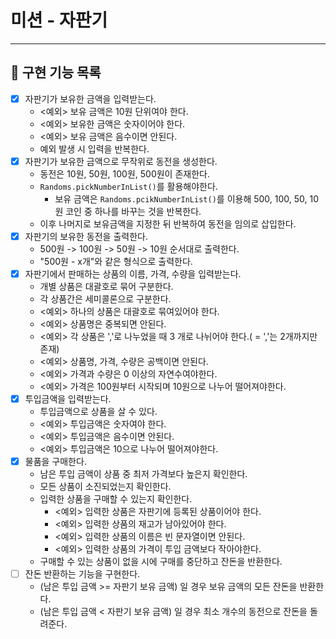 # 미션 - 자판기

---

## 📑 구현 기능 목록

- [x] 자판기가 보유한 금액을 입력받는다.
    - <예외> 보유 금액은 10원 단위여야 한다.
    - <예외> 보유한 금액은 숫자이어야 한다.
    - <예외> 보유 금액은 음수이면 안된다.
    - 예외 발생 시 입력을 반복한다.
- [x] 자판기가 보유한 금액으로 무작위로 동전을 생성한다.
    - 동전은 10원, 50원, 100원, 500원이 존재한다.
    - `Randoms.pickNumberInList()`를 활용해야한다.
      - 보유 금액은 `Randoms.pcikNumberInList()`를 이용해 500, 100, 50, 10 원 코인 중 하나를 바꾸는 것을 반복한다.
    - 이후 나머지로 보유금액을 지정한 뒤 반복하여 동전을 임의로 삽입한다.
- [x] 자판기의 보유한 동전을 출력한다.
    - 500원 -> 100원 -> 50원 -> 10원 순서대로 출력한다.
    - "500원 - x개"와 같은 형식으로 출력한다.
- [x] 자판기에서 판매하는 상품의 이름, 가격, 수량을 입력받는다.
    - 개별 상품은 대괄호로 묶어 구분한다.
    - 각 상품간은 세미콜론으로 구분한다.
    - <예외> 하나의 상품은 대괄호로 묶여있어야 한다.
    - <예외> 상품명은 중복되면 안된다.
    - <예외> 각 상품은 ','로 나누었을 때 3 개로 나뉘어야 한다.( = ','는 2개까지만 존재)
    - <예외> 상품명, 가격, 수량은 공백이면 안된다.
    - <예외> 가격과 수량은 0 이상의 자연수여야한다.
    - <예외> 가격은 100원부터 시작되며 10원으로 나누어 떨어져야한다.
- [x] 투입금액을 입력받는다.
    - 투입금액으로 상품을 살 수 있다.
    - <예외> 투입금액은 숫자여야 한다.
    - <예외> 투입금액은 음수이면 안된다.
    - <예외> 투입금액은 10으로 나누어 떨어져야한다.
- [x] 물품을 구매한다.
    - 남은 투입 금액이 상품 중 최저 가격보다 높은지 확인한다.
    - 모든 상품이 소진되었는지 확인한다.
    - 입력한 상품을 구매할 수 있는지 확인한다.
      - <예외> 입력한 상품은 자판기에 등록된 상품이어야 한다.
      - <예외> 입력한 상품의 재고가 남아있어야 한다.
      - <예외> 입력한 상품의 이름은 빈 문자열이면 안된다.
      - <예외> 입력한 상품의 가격이 투입 금액보다 작아야한다. 
    - 구매할 수 있는 상품이 없을 시에 구매를 중단하고 잔돈을 반환한다. 
- [ ] 잔돈 반환하는 기능을 구현한다.
    - (남은 투입 금액 >= 자판기 보유 금액) 일 경우 보유 금액의 모든 잔돈을 반환한다.
    - (남은 투입 금액 < 자판기 보유 금액) 일 경우 최소 개수의 동전으로 잔돈을 돌려준다.
